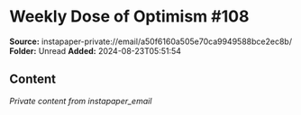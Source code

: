 # Weekly Dose of Optimism #108

**Source:** instapaper-private://email/a50f6160a505e70ca9949588bce2ec8b/
**Folder:** Unread
**Added:** 2024-08-23T05:51:54




## Content
*Private content from instapaper_email*
